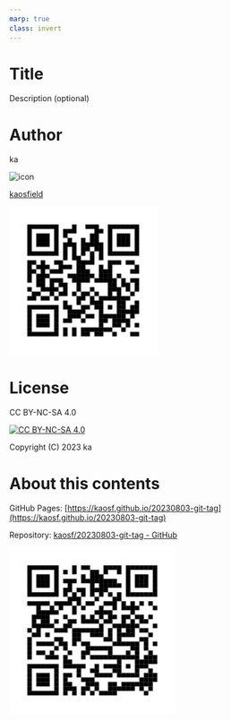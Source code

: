 ```yaml
---
marp: true
class: invert
---
```

<!-- headingDivider: 1 -->

# Title

Description (optional)

# Author

ka

![icon](https://www.kaosfield.net/icon.webp)

[kaosfield](https://www.kaosfield.net/)

![kaosfield QR](kaosfield-qr.svg)

# License

CC BY-NC-SA 4.0

[![CC BY-NC-SA 4.0](https://licensebuttons.net/l/by-nc-sa/4.0/88x31.png)](http://creativecommons.org/licenses/by-nc-sa/4.0/)

Copyright (C) 2023 ka

# About this contents

GitHub Pages: [https://kaosf.github.io/20230803-git-tag](https://kaosf.github.io/20230803-git-tag)

Repository: [kaosf/20230803-git-tag - GitHub](https://github.com/kaosf/20230803-git-tag)

![GitHub Pages QR](gh-pages-qr.svg)
